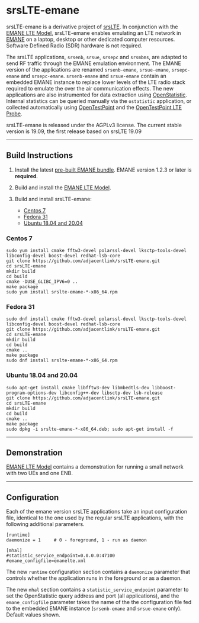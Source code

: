 srsLTE-emane
========

srsLTE-emane is a derivative project of [srsLTE](https://github.com/srsLTE). In conjunction with the
[EMANE LTE Model](https://github.com/adjacentlink/emane-model-lte.git), srsLTE-emane enables emulating
an LTE network in [EMANE](https://github.com/adjacentlink/emane.git) on a laptop, desktop or other
dedicated computer resources. Software Defined Radio (SDR) hardware is not required.

The srsLTE applications, `srsenb`, `srsue`, `srsepc` and `srsmbms`, are adapted to send RF traffic through
the EMANE emulation environment. The EMANE version of the applications are renamed `srsenb-emane`, `srsue-emane`,
`srsepc-emane` and `srsepc-emane`. `srsenb-emane` and `srsue-emane` contain an embedded EMANE instance
to replace lower levels of the LTE radio stack required to emulate the over the air communication effects. The new applications are also instrumented for data extraction using
[OpenStatistic](https://github.com/adjacentlink/openstatistic). Internal statistics can be queried manually
via the `ostatistic` application, or collected automatically using
[OpenTestPoint](https://github.com/adjacentlink/opentestpoint) and the
[OpenTestPoint LTE Probe](https://github.com/adjacentlink/opentestpoint-probe-lte).

srsLTE-emane is released under the AGPLv3 license. The current stable
version is 19.09, the first release based on srsLTE 19.09

---
## Build Instructions

1. Install the latest [pre-built EMANE bundle](https://github.com/adjacentlink/emane/wiki/Install). EMANE version 1.2.3 or later is **required**.

2. Build and install the [EMANE LTE Model](https://github.com/adjacentlink/emane-model-lte.git).

3. Build and install srsLTE-emane:
   * [Centos 7](#centos-7)
   * [Fedora 31](#fedora-31)
   * [Ubuntu 18.04 and 20.04](#ubuntu-1804-and-2004)


### Centos 7

```
sudo yum install cmake fftw3-devel polarssl-devel lksctp-tools-devel libconfig-devel boost-devel redhat-lsb-core
git clone https://github.com/adjacentlink/srsLTE-emane.git
cd srsLTE-emane
mkdir build
cd build
cmake -DUSE_GLIBC_IPV6=0 ..
make package
sudo yum install srslte-emane-*-x86_64.rpm
```

### Fedora 31

```
sudo dnf install cmake fftw3-devel polarssl-devel lksctp-tools-devel libconfig-devel boost-devel redhat-lsb-core
git clone https://github.com/adjacentlink/srsLTE-emane.git
cd srsLTE-emane
mkdir build
cd build
cmake ..
make package
sudo dnf install srslte-emane-*-x86_64.rpm
```

### Ubuntu 18.04 and 20.04

```
sudo apt-get install cmake libfftw3-dev libmbedtls-dev libboost-program-options-dev libconfig++-dev libsctp-dev lsb-release
git clone https://github.com/adjacentlink/srsLTE-emane.git
cd srsLTE-emane
mkdir build
cd build
cmake ..
make package
sudo dpkg -i srslte-emane-*-x86_64.deb; sudo apt-get install -f
```

---
## Demonstration

[EMANE LTE Model](https://github.com/adjacentlink/emane-model-lte.git) contains a demonstration for running
a small network with two UEs and one ENB.

---
## Configuration

Each of the emane version srsLTE applications take an input
configuration file, identical to the one used by the regular srsLTE
applications, with the following additional parameters.


```
[runtime]
daemonize = 1     # 0 - foreground, 1 - run as daemon

[mhal]
#statistic_service_endpoint=0.0.0.0:47100
#emane_configfile=emanelte.xml
```

The new `runtime` configuration section contains a `daemonize` parameter
that controls whether the application runs in the foreground or as a daemon.

The new `mhal` section contains a `statistic_service_endpoint`
parameter to set the OpenStatistic query address and port (all
applications), and the `emane_configfile` parameter takes the
name of the the configuration file fed to the embedded EMANE instance
(`srsenb-emane` and `srsue-emane` only). Default values shown.
